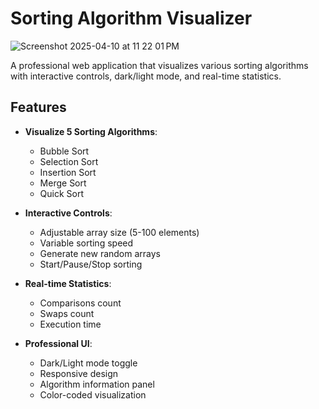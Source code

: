 # Sorting Algorithm Visualizer
![Screenshot 2025-04-10 at 11 22 01 PM](https://github.com/user-attachments/assets/a804b825-2242-4a8e-984f-bbc17856666a)


A professional web application that visualizes various sorting algorithms with interactive controls, dark/light mode, and real-time statistics.

## Features

- **Visualize 5 Sorting Algorithms**:
  - Bubble Sort
  - Selection Sort
  - Insertion Sort
  - Merge Sort
  - Quick Sort

- **Interactive Controls**:
  - Adjustable array size (5-100 elements)
  - Variable sorting speed
  - Generate new random arrays
  - Start/Pause/Stop sorting

- **Real-time Statistics**:
  - Comparisons count
  - Swaps count
  - Execution time

- **Professional UI**:
  - Dark/Light mode toggle
  - Responsive design
  - Algorithm information panel
  - Color-coded visualization

